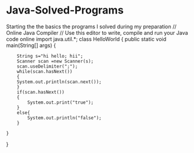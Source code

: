 # Java-Solved-Programs
Starting the the basics the programs I solved during my preparation 
// Online Java Compiler
// Use this editor to write, compile and run your Java code online
import java.util.*;
class HelloWorld {
    public static void main(String[] args) {
       
        String s="hi hello; hii";
        Scanner scan =new Scanner(s);
        scan.useDelimiter(";");
        while(scan.hasNext())
        {
        System.out.println(scan.next());
        }
        if(scan.hasNext())
        {
            System.out.print("true");
        }
        else{
            System.out.println("false");
        }
        
    }
}
